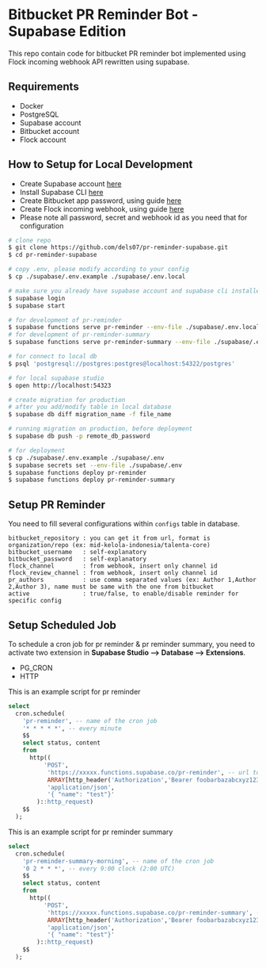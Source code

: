 # Bitbucket PR Reminder Bot - Supabase Edition

This repo contain code for bitbucket PR reminder bot implemented using Flock
incoming webhook API rewritten using supabase.

## Requirements

- Docker
- PostgreSQL
- Supabase account
- Bitbucket account
- Flock account

## How to Setup for Local Development

- Create Supabase account [here](https://app.supabase.com/)
- Install Supabase CLI [here](https://supabase.com/docs/guides/cli)
- Create Bitbucket app password, using guide
  [here](https://support.atlassian.com/bitbucket-cloud/docs/app-passwords)
- Create Flock incoming webhook, using guide
  [here](https://docs.flock.com/display/flockos/Create+An+Incoming+Webhook)
- Please note all password, secret and webhook id as you need that for
  configuration

```bash
# clone repo
$ git clone https://github.com/dels07/pr-reminder-supabase.git
$ cd pr-reminder-supabase

# copy .env, please modify according to your config
$ cp ./supabase/.env.example ./supabase/.env.local

# make sure you already have supabase account and supabase cli installed
$ supabase login
$ supabase start

# for development of pr-reminder
$ supabase functions serve pr-reminder --env-file ./supabase/.env.local
# for development of pr-reminder-summary
$ supabase functions serve pr-reminder-summary --env-file ./supabase/.env.local

# for connect to local db
$ psql 'postgresql://postgres:postgres@localhost:54322/postgres'

# for local supabase studio
$ open http://localhost:54323

# create migration for production
# after you add/modify table in local database
$ supabase db diff migration_name -f file_name

# running migration on production, before deployment
$ supabase db push -p remote_db_password

# for deployment
$ cp ./supabase/.env.example ./supabase/.env
$ supabase secrets set --env-file ./supabase/.env
$ supabase functions deploy pr-reminder
$ supabase functions deploy pr-reminder-summary
```

## Setup PR Reminder

You need to fill several configurations within `configs` table in database.

```
bitbucket_repository : you can get it from url, format is organization/repo (ex: mid-kelola-indonesia/talenta-core)
bitbucket_username   : self-explanatory
bitbucket_password   : self-explanatory
flock_channel        : from webhook, insert only channel id
flock_review_channel : from webhook, insert only channel id
pr_authors           : use comma separated values (ex: Author 1,Author 2,Author 3), name must be same with the one from bitbucket
active               : true/false, to enable/disable reminder for specific config
```

## Setup Scheduled Job

To schedule a cron job for pr reminder & pr reminder summary, you need to
activate two extension in **Supabase Studio --> Database --> Extensions**.

- PG_CRON
- HTTP

This is an example script for pr reminder

```sql
select
  cron.schedule(
    'pr-reminder', -- name of the cron job
    '* * * * *', -- every minute
    $$
    select status, content
    from
      http((
          'POST',
           'https://xxxxx.functions.supabase.co/pr-reminder', -- url to call edge function
           ARRAY[http_header('Authorization','Bearer foobarbazabcxyz123')], -- change with service_url key
           'application/json',
           '{ "name": "test"}'
        )::http_request)
    $$
  );
```

This is an example script for pr reminder summary

```sql
select
  cron.schedule(
    'pr-reminder-summary-morning', -- name of the cron job
    '0 2 * * *', -- every 9:00 clock (2:00 UTC)
    $$
    select status, content
    from
      http((
          'POST',
           'https://xxxxx.functions.supabase.co/pr-reminder-summary', -- url to call edge function
           ARRAY[http_header('Authorization','Bearer foobarbazabcxyz123')], -- change with service_url key
           'application/json',
           '{ "name": "test"}'
        )::http_request)
    $$
  );
```
